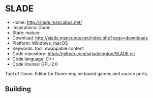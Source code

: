 # SLADE

- Home: http://slade.mancubus.net/
- Inspirations: Doom
- State: mature
- Download: http://slade.mancubus.net/index.php?page=downloads
- Platform: Windows, macOS
- Keywords: tool, swappable content
- Code repository: https://github.com/sirjuddington/SLADE.git
- Code language: C++
- Code license: GPL-2.0

Tool of Doom.
Editor for Doom-engine based games and source ports.

## Building
